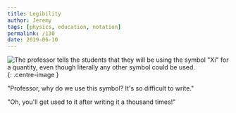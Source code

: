 ```yaml
---
title: Legibility
author: Jeremy
tags: [physics, education, notation]
permalink: /130
date: 2019-06-10
---
```


![The professor tells the students that they will be using the symbol "Xi" for a quantity, even though literally any other symbol could be used.](https://res.cloudinary.com/dh3hm8pb7/image/upload/c_scale,q_auto:best,w_615/v1535842782/Handwaving/Published/Legibility.png){: .centre-image }

"Professor, why do we use this symbol? It's so difficult to write."

"Oh, you'll get used to it after writing it a thousand times!"